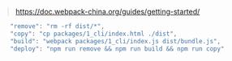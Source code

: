 > https://doc.webpack-china.org/guides/getting-started/
```javascript
    "remove": "rm -rf dist/*",
    "copy": "cp packages/1_cli/index.html ./dist",
    "build": "webpack packages/1_cli/index.js dist/bundle.js",
    "deploy": "npm run remove && npm run build && npm run copy"
```

